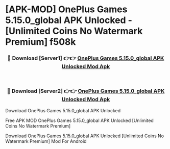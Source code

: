 # [APK-MOD] OnePlus Games 5.15.0_global APK Unlocked - [Unlimited Coins No Watermark Premium] f508k



<div align="center">
<h3>🔴 Download [Server1] 👉👉 <a href="https://momento.my/?title=OnePlus_Games_5.15.0_global_APK_Unlocked">OnePlus Games 5.15.0_global APK Unlocked Mod Apk</a></h3><br>

<h3>🔴 Download [Server2] 👉👉 <a href="https://momento.my/?title=OnePlus_Games_5.15.0_global_APK_Unlocked">OnePlus Games 5.15.0_global APK Unlocked Mod Apk</a></h3>
</div>



Download OnePlus Games 5.15.0_global APK Unlocked 

Free APK MOD OnePlus Games 5.15.0_global APK Unlocked [Unlimited Coins No Watermark Premium]

Download OnePlus Games 5.15.0_global APK Unlocked [Unlimited Coins No Watermark Premium] Mod For Android
